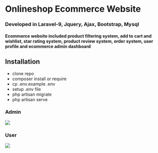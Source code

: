 # Onlineshop Ecommerce Website
### Developed in Laravel-9, Jquery, Ajax, Bootstrap, Mysql
#### Ecommerce website included product filtering system, add to cart and wishlist, star rating system, product review system, order system, user profile and ecommerce admin dashboard
## Installation
- clone repo
- composer install or require
- cp .env.example .env
- setup .env file
- php artisan migrate
- php artisan serve
### Admin
<img src="https://user-images.githubusercontent.com/130377420/236099741-d0485b03-7591-48f0-a01e-118423b4e9a6.png"/>

### User
<img src="https://github.com/KyawZayYa2222/onlineshop-project/assets/130377420/ec7ddcaa-a72c-41f6-b516-557994288d7c"/>
